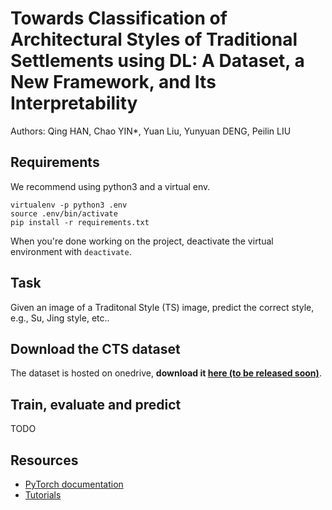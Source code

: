 # Towards Classification of Architectural Styles of Traditional Settlements using DL: A Dataset, a New Framework, and Its Interpretability

Authors: Qing HAN, Chao YIN*, Yuan Liu, Yunyuan DENG, Peilin LIU

## Requirements

We recommend using python3 and a virtual env. 

```
virtualenv -p python3 .env
source .env/bin/activate
pip install -r requirements.txt
```

When you're done working on the project, deactivate the virtual environment with `deactivate`.

## Task

Given an image of a  Traditonal Style (TS) image, predict the correct style, e.g., Su, Jing style, etc..


## Download the CTS dataset

The dataset is hosted on onedrive, **download it [here (to be released soon)](xx)**.

## Train, evaluate and predict

TODO

## Resources

- [PyTorch documentation](http://pytorch.org/docs/0.3.0/)
- [Tutorials](http://pytorch.org/tutorials/)
